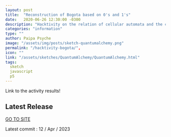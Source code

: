 ```yaml
---
layout: post
title:  "Reconstruction of Bogota based on 0's and 1's"
date:   2020-06-26 12:30:00 -0300
description: "Hacktivity on the relation of cellular automata and the city"
categories: "information"
type: ""
author: Paipa Psyche
image: "/assets/img/posts/sketch-quantumalchemy.png"
permalink: "/hacktivity-bogota/",
icon: ""
link: "/assets/sketches/QuantumAlchemy/QuantumAlchemy.html"
tags:
  sketch
  javascript
  p5
---
```

Link to the activity results!



## Latest Release
<a href="https://paipapsyche.github.io/pages/HactivityAutomata/reconstruccion-de-bogota-0-1.html" class="link-sketch">
<span >
GO TO SITE
</span>
</a>

Latest commit : 12  / Apr / 2023
